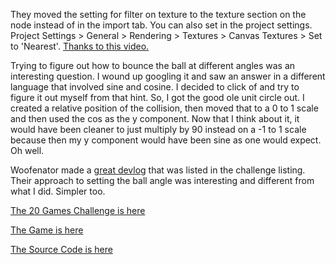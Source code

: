 They moved the setting for filter on texture to the texture section on the node instead of in the import tab. You can also set in the project settings. Project Settings > General > Rendering > Textures > Canvas Textures > Set to 'Nearest'. [Thanks to this video.](https://www.youtube.com/watch?v=C-4V8q70qK8)

Trying to figure out how to bounce the ball at different angles was an interesting question. I wound up googling it and saw an answer in a different language that involved sine and cosine. I decided to click of and try to figure it out myself from that hint. So, I got the good ole unit circle out. I created a relative position of the collision, then moved that to a 0 to 1 scale and then used the cos as the y component. Now that I think about it, it would have been cleaner to just multiply by 90 instead on a -1 to 1 scale because then my y component would have been sine as one would expect. Oh well.

Woofenator made a [great devlog](https://foulleaf.dev/gamedev/2023/03/03/game-1-clong.html) that was listed in the challenge listing. Their approach to setting the ball angle was interesting and different from what I did. Simpler too.

[The 20 Games Challenge is here](https://20_games_challenge.gitlab.io/challenge/#1)

[The Game is here](https://theminesareshakin.itch.io/ping)

[The Source Code is here](https://github.com/jakemeinershagen/ping)
